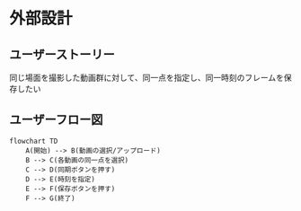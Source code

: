 # 外部設計

## ユーザーストーリー
同じ場面を撮影した動画群に対して、同一点を指定し、同一時刻のフレームを保存したい

## ユーザーフロー図

```mermaid
flowchart TD
    A(開始) --> B(動画の選択/アップロード)
    B --> C(各動画の同一点を選択)
    C --> D(同期ボタンを押す)
    D --> E(時刻を指定)
    E --> F(保存ボタンを押す)
    F --> G(終了)  
```
